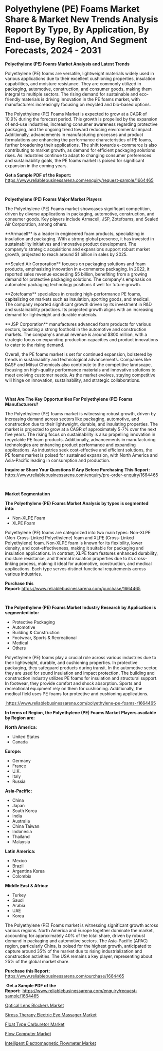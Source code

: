 <p><h1>Polyethylene (PE) Foams Market Share & Market New Trends Analysis Report By Type, By Application, By End-use, By Region, And Segment Forecasts, 2024 - 2031</h1></p><p><strong>Polyethylene (PE) Foams Market Analysis and Latest Trends</strong></p>
<p><p>Polyethylene (PE) foams are versatile, lightweight materials widely used in various applications due to their excellent cushioning properties, insulation capabilities, and moisture resistance. They are commonly utilized in packaging, automotive, construction, and consumer goods, making them integral to multiple sectors. The rising demand for sustainable and eco-friendly materials is driving innovation in the PE foams market, with manufacturers increasingly focusing on recycled and bio-based options.</p><p>The Polyethylene (PE) Foams Market is expected to grow at a CAGR of 10.9% during the forecast period. This growth is propelled by the expansion of end-use industries, increasing consumer awareness regarding protective packaging, and the ongoing trend toward reducing environmental impact. Additionally, advancements in manufacturing processes and product formulations are enhancing the performance characteristics of PE foams, further broadening their applications. The shift towards e-commerce is also contributing to market growth, as demand for efficient packaging solutions rises. As industries continue to adapt to changing consumer preferences and sustainability goals, the PE foams market is poised for significant expansion in the coming years.</p></p>
<p><strong>Get a Sample PDF of the Report:&nbsp;</strong> <a href="https://www.reliablebusinessarena.com/enquiry/request-sample/1664465?utm_campaign=1284&utm_medium=2&utm_source=Github&utm_content=ia&utm_term=28092024&utm_id=polyethylene-pe-foams">https://www.reliablebusinessarena.com/enquiry/request-sample/1664465</a></p>
<p>&nbsp;</p>
<p><strong>Polyethylene (PE) Foams Major Market Players</strong></p>
<p><p>The Polyethylene (PE) Foams market showcases significant competition, driven by diverse applications in packaging, automotive, construction, and consumer goods. Key players include Armacell, JSP, Zotefoams, and Sealed Air Corporation, among others.</p><p>**Armacell** is a leader in engineered foam products, specializing in insulation and packaging. With a strong global presence, it has invested in sustainability initiatives and innovative product development. The company's strategic acquisitions and expansions support robust market growth, projected to reach around $1 billion in sales by 2025.</p><p>**Sealed Air Corporation** focuses on packaging solutions and foam products, emphasizing innovation in e-commerce packaging. In 2022, it reported sales revenue exceeding $5 billion, benefiting from a growing demand for protective packaging solutions. The company's emphasis on automated packaging technology positions it well for future growth.</p><p>**Zotefoams** specializes in creating high-performance PE foams, capitalizing on markets such as insulation, sporting goods, and medical. The company reported significant growth driven by its investment in R&D and sustainability practices. Its projected growth aligns with an increasing demand for lightweight and durable materials.</p><p>**JSP Corporation** manufactures advanced foam products for various sectors, boasting a strong foothold in the automotive and construction markets. The company's annual revenue is around $800 million, with a strategic focus on expanding production capacities and product innovations to cater to the rising demand.</p><p>Overall, the PE foams market is set for continued expansion, bolstered by trends in sustainability and technological advancements. Companies like BASF and Mitsui Chemicals also contribute to the competitive landscape, focusing on high-quality performance materials and innovative solutions to meet evolving customer needs. As the market evolves, staying competitive will hinge on innovation, sustainability, and strategic collaborations.</p></p>
<p>&nbsp;</p>
<p><strong>What Are The Key Opportunities For Polyethylene (PE) Foams Manufacturers?</strong></p>
<p><p>The Polyethylene (PE) foams market is witnessing robust growth, driven by increasing demand across sectors like packaging, automotive, and construction due to their lightweight, durable, and insulating properties. The market is projected to grow at a CAGR of approximately 5-7% over the next five years. The rising focus on sustainability is also propelling innovation in recyclable PE foam products. Additionally, advancements in manufacturing technologies are enhancing product performance and expanding applications. As industries seek cost-effective and efficient solutions, the PE foams market is poised for sustained expansion, with North America and Asia-Pacific leading in consumption and production.</p></p>
<p><strong>Inquire or Share Your Questions If Any Before Purchasing This Report:</strong> <a href="https://www.reliablebusinessarena.com/enquiry/pre-order-enquiry/1664465?utm_campaign=1284&utm_medium=2&utm_source=Github&utm_content=ia&utm_term=28092024&utm_id=polyethylene-pe-foams">https://www.reliablebusinessarena.com/enquiry/pre-order-enquiry/1664465</a></p>
<p>&nbsp;</p>
<p><strong>Market Segmentation</strong></p>
<p><strong>The Polyethylene (PE) Foams Market Analysis by types is segmented into:</strong></p>
<p><ul><li>Non-XLPE Foam</li><li>XLPE Foam</li></ul></p>
<p><p>Polyethylene (PE) foams are categorized into two main types: Non-XLPE (Non-Cross-Linked Polyethylene) foam and XLPE (Cross-Linked Polyethylene) foam. Non-XLPE foam is known for its flexibility, lower density, and cost-effectiveness, making it suitable for packaging and insulation applications. In contrast, XLPE foam features enhanced durability, moisture resistance, and thermal insulation properties due to its cross-linking process, making it ideal for automotive, construction, and medical applications. Each type serves distinct functional requirements across various industries.</p></p>
<p><strong>Purchase this Report:&nbsp;</strong><a href="https://www.reliablebusinessarena.com/purchase/1664465?utm_campaign=1284&utm_medium=2&utm_source=Github&utm_content=ia&utm_term=28092024&utm_id=polyethylene-pe-foams">https://www.reliablebusinessarena.com/purchase/1664465</a></p>
<p>&nbsp;</p>
<p><strong>The Polyethylene (PE) Foams Market Industry Research by Application is segmented into:</strong></p>
<p><ul><li>Protective Packaging</li><li>Automotive</li><li>Building & Construction</li><li>Footwear, Sports & Recreational</li><li>Medical</li><li>Others</li></ul></p>
<p><p>Polyethylene (PE) foams play a crucial role across various industries due to their lightweight, durable, and cushioning properties. In protective packaging, they safeguard products during transit. In the automotive sector, they are used for sound insulation and impact protection. The building and construction industry utilizes PE foams for insulation and structural support. In footwear, they provide comfort and shock absorption. Sports and recreational equipment rely on them for cushioning. Additionally, the medical field uses PE foams for protective and cushioning applications.</p></p>
<p><a href="https://www.reliablebusinessarena.com/polyethylene-pe-foams-r1664465?utm_campaign=1284&utm_medium=2&utm_source=Github&utm_content=ia&utm_term=28092024&utm_id=polyethylene-pe-foams">&nbsp;https://www.reliablebusinessarena.com/polyethylene-pe-foams-r1664465</a></p>
<p><strong>In terms of Region, the Polyethylene (PE) Foams Market Players available by Region are:</strong></p>
<p>
    <p> <strong> North America: </strong>
        <ul>
            <li>United States</li>
            <li>Canada</li>
        </ul>
        </p> 
    <p> <strong> Europe: </strong>
        <ul>
            <li>Germany</li>
            <li>France</li>
            <li>U.K.</li>
            <li>Italy</li>
            <li>Russia</li>
        </ul>
        </p> 
    <p> <strong> Asia-Pacific: </strong>
        <ul>
            <li>China</li>
            <li>Japan</li>
            <li>South Korea</li>
            <li>India</li>
            <li>Australia</li>
            <li>China Taiwan</li>
            <li>Indonesia</li>
            <li>Thailand</li>
            <li>Malaysia</li>
        </ul>
        </p> 
    <p> <strong> Latin America: </strong>
        <ul>
            <li>Mexico</li>
            <li>Brazil</li>
            <li>Argentina Korea</li>
            <li>Colombia</li>
        </ul>
        </p> 
    <p> <strong> Middle East & Africa: </strong>
        <ul>
            <li>Turkey</li>
            <li>Saudi</li>
            <li>Arabia</li>
            <li>UAE</li>
            <li>Korea</li>
        </ul>
    </p>
    </p>
<p><p>The Polyethylene (PE) Foams market is witnessing significant growth across various regions. North America and Europe together dominate the market, accounting for approximately 40% of the total share, driven by robust demand in packaging and automotive sectors. The Asia-Pacific (APAC) region, particularly China, is poised for the highest growth, anticipated to capture around 35% of the market due to rising industrialization and construction activities. The USA remains a key player, representing about 25% of the global market share.</p></p>
<p><strong>Purchase this Report: </strong><a href="https://www.reliablebusinessarena.com/purchase/1664465?utm_campaign=1284&utm_medium=2&utm_source=Github&utm_content=ia&utm_term=28092024&utm_id=polyethylene-pe-foams">https://www.reliablebusinessarena.com/purchase/1664465</a></p>
<p>&nbsp;<strong>Get a Sample PDF of the Report:&nbsp;&nbsp;</strong><a href="https://www.reliablebusinessarena.com/enquiry/request-sample/1664465?utm_campaign=1284&utm_medium=2&utm_source=Github&utm_content=ia&utm_term=28092024&utm_id=polyethylene-pe-foams">https://www.reliablebusinessarena.com/enquiry/request-sample/1664465</a></p>
<p><strong></strong></p>
<p><p><a href="https://github.com/tamvrosiya/Market-Research-Report-List-6/blob/main/optical-lens-blockers-market.md?utm_campaign=1284&utm_medium=2&utm_source=Github&utm_content=ia&utm_term=28092024&utm_id=polyethylene-pe-foams">Optical Lens Blockers Market</a></p><p><a href="https://www.linkedin.com/pulse/future-insights-stress-therapy-electric-eye-massager-2rs9e?utm_campaign=1284&utm_medium=2&utm_source=Github&utm_content=ia&utm_term=28092024&utm_id=polyethylene-pe-foams">Stress Therapy Electric Eye Massager Market</a></p><p><a href="https://www.linkedin.com/pulse/float-type-carburetor-market-global-insights-sales-trends-eocre?utm_campaign=1284&utm_medium=2&utm_source=Github&utm_content=ia&utm_term=28092024&utm_id=polyethylene-pe-foams">Float Type Carburetor Market</a></p><p><a href="https://issuu.com/reportprime-2/docs/flow-computer-market-size-2030.pptx_3d849161266111?utm_campaign=1284&utm_medium=2&utm_source=Github&utm_content=ia&utm_term=28092024&utm_id=polyethylene-pe-foams">Flow Computer Market</a></p><p><a href="https://issuu.com/reportprime-2/docs/intelligent-electromagnetic-flowmet_4bac6380b74ef2?utm_campaign=1284&utm_medium=2&utm_source=Github&utm_content=ia&utm_term=28092024&utm_id=polyethylene-pe-foams">Intelligent Electromagnetic Flowmeter Market</a></p></p>